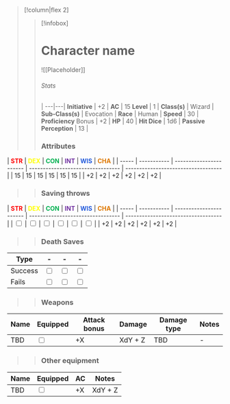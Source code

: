 >[!column|flex 2]
>> [!infobox]
>> # Character name
>> ![[Placeholder]]
>> ###### Stats
>>  |
>> ---|---|
>> **Initiative** | +2 |
>> **AC** | 15
>> **Level** | 1 |
>> **Class(s)** | Wizard |
>> **Sub-Class(s)** | Evocation |
>> **Race** | Human |
>> **Speed** | 30 |
>> **Proficiency** Bonus | +2 |
>> **HP** | 40 |
>> **Hit Dice** | 1d6  |
>> **Passive Perception** | 13 |
>> 
>> ### Attributes
| <font color="#ff0000">**STR**</font> | <font color="#ffff00">**DEX**</font> | <font color="#00b050">**CON**</font> | <font color="#7030a0">**INT**</font> | <font color="#245bdb">**WIS**</font> | <font color="#de7802">**CHA**</font> |
| ----- | ----------- | ----------------------- | --------------------------------- | ----------------------------------- |
| 15 | 15 | 15  | 15 | 15 | 15 |
| +2 | +2 | +2  | +2 | +2 | +2 |
>> ### Saving throws
| <font color="#ff0000">**STR**</font> | <font color="#ffff00">**DEX**</font> | <font color="#00b050">**CON**</font> | <font color="#7030a0">**INT**</font> | <font color="#245bdb">**WIS**</font> | <font color="#de7802">**CHA**</font> |
| ----- | ----------- | ----------------------- | --------------------------------- | ----------------------------------- |
| <input type="checkbox" unchecked> | <input type="checkbox" unchecked> | <input type="checkbox" unchecked>  | <input type="checkbox" unchecked> | <input type="checkbox" unchecked> | <input type="checkbox" unchecked> |
| +2 | +2 | +2  | +2 | +2 | +2 |
>> ### Death Saves
| Type | - | - | - | 
| ------- | --- | --------------------------------- | --------------------------------- |
| Success | <input type="checkbox" unchecked> | <input type="checkbox" unchecked> | <input type="checkbox" unchecked> | 
| Fails  | <input type="checkbox" unchecked> | <input type="checkbox" unchecked> | <input type="checkbox" unchecked> | 
>>  ### Weapons
| Name         | Equipped         | Attack bonus         | Damage         | Damage type         | Notes         |
| -------------- | -------------- | ------------ | ---------------- | ---------------- | ---------------- |
| TBD | <input type="checkbox" unchecked> | +X | XdY + Z | TBD | - |
>>  ### Other equipment
| Name         | Equipped         | AC         | Notes         |
| -------------- | -------------- | ------------ | ---------------- |
| TBD | <input type="checkbox" unchecked> | +X | XdY + Z | TBD | - |

